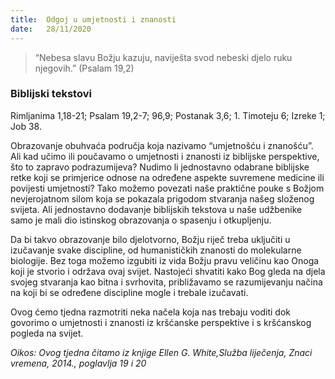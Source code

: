 ```yaml
---
title:  Odgoj u umjetnosti i znanosti
date:   28/11/2020
---
```


> <p></p>
> “Nebesa slavu Božju kazuju, naviješta svod nebeski djelo ruku njegovih.” (Psalam 19,2)

### Biblijski tekstovi
Rimljanima 1,18-21; Psalam 19,2-7; 96,9; Postanak 3,6; 1. Timoteju 6; Izreke 1; Job 38.

Obrazovanje obuhvaća područja koja nazivamo “umjetnošću i znanošću”. Ali kad učimo ili poučavamo o umjetnosti i znanosti iz biblijske perspektive, što to zapravo podrazumijeva? Nudimo li jednostavno odabrane biblijske retke koji se primjerice odnose na određene aspekte suvremene medicine ili povijesti umjetnosti? Tako možemo povezati naše praktične pouke s Božjom nevjerojatnom silom koja se pokazala prigodom stvaranja našeg složenog svijeta. Ali jednostavno dodavanje biblijskih tekstova u naše udžbenike samo je mali dio istinskog obrazovanja o spasenju i otkupljenju.

Da bi takvo obrazovanje bilo djelotvorno, Božju riječ treba uključiti u izučavanje svake discipline, od humanističkih znanosti do molekularne biologije. Bez toga možemo izgubiti iz vida Božju pravu veličinu kao Onoga koji je stvorio i održava ovaj svijet. Nastojeći shvatiti kako Bog gleda na djela svojeg stvaranja kao bitna i svrhovita, približavamo se razumijevanju načina na koji bi se određene discipline mogle i trebale izučavati.

Ovog ćemo tjedna razmotriti neka načela koja nas trebaju voditi dok govorimo o umjetnosti i znanosti iz kršćanske perspektive i s kršćanskog pogleda na svijet.

*Oikos: Ovog tjedna čitamo iz knjige Ellen G. White,Služba liječenja, Znaci vremena, 2014., poglavlja 19 i 20*